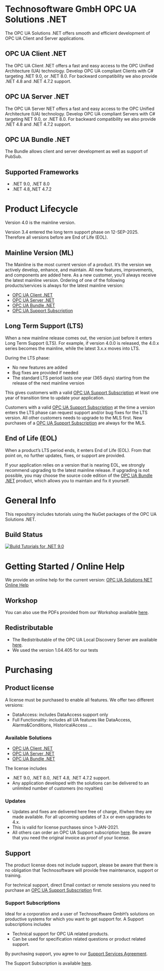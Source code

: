 # Technosoftware GmbH OPC UA Solutions .NET

The OPC UA Solutions .NET offers smooth and efficient development of OPC UA Client and Server applications.

## OPC UA Client .NET

The OPC UA Client .NET offers a fast and easy access to the OPC Unified Architecture (UA) technology. Develop OPC UA compliant Clients with C# targeting .NET 9.0, or .NET 8.0. For backward compatibility we also provide .NET 4.8 and .NET 4.7.2 support.

## OPC UA Server .NET

The OPC UA Server NET offers a fast and easy access to the OPC Unified Architecture (UA) technology. Develop OPC UA compliant Servers with C# targeting NET 9.0, or .NET 8.0. For backward compatibility we also provide .NET 4.8 and .NET 4.7.2 support.

## OPC UA Bundle .NET

The Bundle allows client and server development as well as support of PubSub.
 
## Supported Frameworks

 * .NET 9.0, .NET 8.0
 * .NET 4.8,.NET 4.7.2

# Product Lifecycle

Version 4.0 is the mainline version.

Version 3.4 entered the long term support phase on 12-SEP-2025. Therefore all versions before are End of Life (EOL).

## Mainline Version (ML)

The Mainline is the most current version of a product. It’s the version we actively develop, enhance, and maintain. All new features, improvements, and components are added here. As a new customer, you’ll always receive the latest mainline version. Ordering of one of the following products/services is always for the latest mainline version:

 * [OPC UA Client .NET](https://technosoftware.com/product/opc-ua-client-net/)
 * [OPC UA Server .NET](https://technosoftware.com/product/opc-ua-server-net/)
 * [OPC UA Bundle .NET](https://technosoftware.com/product/opc-ua-bundle-net/)
 * [OPC UA Support Subscription](https://technosoftware.com/product/opc-ua-support-subscription/)

## Long Term Support (LTS)

When a new mainline release comes out, the version just before it enters Long Term Support (LTS). For example, if version 4.0.0 is released, the 4.0.x series becomes the mainline, while the latest 3.x.x moves into LTS.

During the LTS phase:

 * No new features are added
 * Bug fixes are provided if needed
 * The standard LTS period lasts one year (365 days) starting from the release of the next mainline version
	
This gives customers with a valid [OPC UA Support Subscription](https://technosoftware.com/product/opc-ua-support-subscription/) at least one year of transition time to update your application.

Customers with a valid [OPC UA Support Subscription](https://technosoftware.com/product/opc-ua-support-subscription/) at the time a version enters the LTS phase can request support and/or bug fixes for the LTS version. All other customers needs to upgrade to the MLS first. 
New purchases of a [OPC UA Support Subscription](https://technosoftware.com/product/opc-ua-support-subscription/) are always for the MLS.

## End of Life (EOL)

When a product’s LTS period ends, it enters End of Life (EOL). From that point on, no further updates, fixes, or support are provided.

If your application relies on a version that is nearing EOL, we strongly recommend upgrading to the latest mainline release. If upgrading is not possible, you may choose the source code edition of the [OPC UA Bundle .NET](https://technosoftware.com/product/opc-ua-bundle-net/) product, which allows you to maintain and fix it yourself.

#  General Info

This repository includes tutorials using the NuGet packages of the OPC UA Solutions .NET.

## Build Status

[![Build Tutorials for .NET 9.0](https://github.com/technosoftware-gmbh/UaSolutions/actions/workflows/buildandtest.yml/badge.svg)](https://github.com/technosoftware-gmbh/UaSolutions/actions/workflows/buildandtest.yml)

# Getting Started / Online Help

We provide an online help for the current version: [OPC UA Solutions NET Online Help](https://technosoftware.com/help/UaSolutions/40/)

## Workshop

You can also use the PDFs provided from our Workshop available [here](./Workshop).

##	Redistributable

- The Redistributable of the OPC UA Local Discovery Server are available [here](https://opcfoundation.org/developer-tools/samples-and-tools-unified-architecture/local-discovery-server-lds/).
- We used the version 1.04.405 for our tests

# Purchasing

## Product license

A license must be purchased to enable all features. We offer two different versions:

 * DataAccess: includes DataAccess support only
 * Full Functionality: includes all UA features like DataAccess, Alarms&Conditions, HistoricalAccess …

### Available Solutions   

 * [OPC UA Client .NET](https://technosoftware.com/product/opc-ua-client-net/)
 * [OPC UA Server .NET](https://technosoftware.com/product/opc-ua-server-net/)
 * [OPC UA Bundle .NET](https://technosoftware.com/product/opc-ua-bundle-net/)

The license includes

 * .NET 9.0, .NET 8.0, .NET 4.8, .NET 4.7.2 support.
 * Any application developed with the solutions can be delivered to an unlimited number of customers (no royalties)
 
### Updates
 
 * Updates and fixes are delivered here free of charge, if/when they are made available. For all upcoming updates of 3.x or even upgrades to 4.x.
 * This is valid for license purchases since 1-JAN-2021. 
 * All others can order an OPC UA Support subscription [here](https://technosoftware.com/product/opc-ua-support-subscription/). Be aware that you need the original invoice as proof of your license.

## Support

The product license does not include support, please be aware that there is no obligation that Technosoftware will provide free maintenance, support or training.

For technical support, direct Email contact or remote sessions you need to purchase an [OPC UA Support Subscription](https://technosoftware.com/product/opc-ua-support-subscription/) first.

### Support Subscriptions

Ideal for a corporation and a user of Technosoftware GmbH’s solutions on productive systems for which you want to get support for. 
A Support subscriptions includes

- Technical support for OPC UA related products.
- Can be used for specification related questions or product related support.

By purchasing support, you agree to our [Support Services Agreement](https://technosoftware.com/documents/Support_Services_Agreement.pdf).

The Support Subscription is available [here](https://technosoftware.com/product/opc-ua-support-subscription/).
